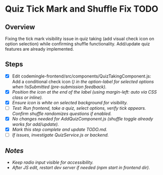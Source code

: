 # Quiz Tick Mark and Shuffle Fix TODO

## Overview
Fixing the tick mark visibility issue in quiz taking (add visual check icon on option selection) while confirming shuffle functionality. Add/update quiz features are already implemented.

## Steps
- [x] Edit codemingle-frontend/src/components/QuizTakingComponent.js: Add a conditional check icon (<i className="fas fa-check option-check">) in the option-label for selected options when !isSubmitted (pre-submission feedback).
- [x] Position the icon at the end of the label (using margin-left: auto via CSS class or inline).
- [x] Ensure icon is white on selected background for visibility.
- [ ] Test: Run frontend, take a quiz, select options, verify tick appears. Confirm shuffle randomizes questions if enabled.
- [x] No changes needed for AddQuizComponent.js (shuffle toggle already works for add/update).
- [x] Mark this step complete and update TODO.md.
- [ ] If issues, investigate QuizService.js or backend.

## Notes
- Keep radio input visible for accessibility.
- After JS edit, restart dev server if needed (npm start in frontend dir).
